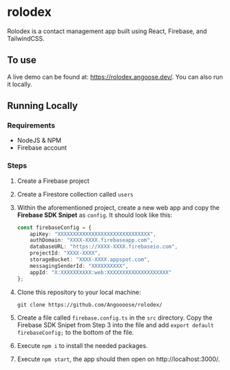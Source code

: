 
# rolodex

Rolodex is a contact management app built using React, Firebase, and TailwindCSS. 

## To use

A live demo can be found at: https://rolodex.angoose.dev/. You can also run it locally. 

## Running Locally

### Requirements
- NodeJS & NPM
- Firebase account

### Steps 
1. Create a Firebase project
2. Create a Firestore collection called `users`
3. Within the aforementioned project, create a new web app and copy the **Firebase SDK Snipet** as `config`. It should look like this:

	```ts
	const firebaseConfig = {
		apiKey: "XXXXXXXXXXXXXXXXXXXXXXXXXXXXXX",
		authDomain: "XXXX-XXXX.firebaseapp.com",
		databaseURL: "https://XXXX-XXXX.firebaseio.com",
		projectId: "XXXX-XXXX",
		storageBucket: "XXXX-XXXX.appspot.com",
		messagingSenderId: "XXXXXXXXXX",
		appId: "X:XXXXXXXXXX:web:XXXXXXXXXXXXXXXXXXXX"
	};
	```
  
4. Clone this repository to your local machine:

	```
	git clone https://github.com/Angoooose/rolodex/
	```
  
5. Create a file called `firebase.config.ts` in the `src` directory. Copy the Firebase SDK Snipet from Step 3 into the file and add `export default firebaseConfig;` to the bottom of the file.
6. Execute `npm i` to install the needed packages.
7. Execute `npm start`, the app should then open on http://localhost:3000/.
